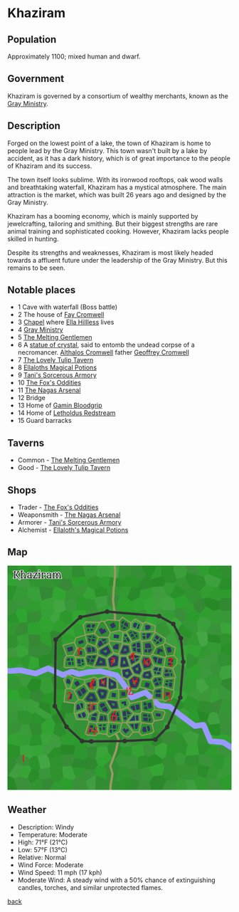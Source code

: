 # Khaziram

## Population

Approximately 1100; mixed human and dwarf.

## Government

Khaziram is governed by a consortium of wealthy merchants, known as the [Gray Ministry](./Gray_Ministry.md).

## Description

Forged on the lowest point of a lake, the town of Khaziram is home to people lead by the Gray Ministry.
This town wasn't built by a lake by accident, as it has a dark history, which is of great importance to the people of Khaziram and its success.

The town itself looks sublime. With its ironwood rooftops, oak wood walls and breathtaking waterfall, Khaziram has a mystical atmosphere.
The main attraction is the market, which was built 26 years ago and designed by the Gray Ministry.

Khaziram has a booming economy, which is mainly supported by jewelcrafting, tailoring and smithing. But their biggest strengths are rare animal training and sophisticated cooking.
However, Khaziram lacks people skilled in hunting.

Despite its strengths and weaknesses, Khaziram is most likely headed towards a affluent future under the leadership of the Gray Ministry. But this remains to be seen.

## Notable places

- 1 Cave with waterfall (Boss battle)
- 2 The house of [Fay Cromwell](./npc/main/Fay_Cromwell.md)
- 3 [Chapel](./images/chapel.png) where [Ella Hillless](./npc/main/Ella_Hillless.md) lives
- 4 [Gray Ministry](./Gray_Ministry.md)
- 5 [The Melting Gentlemen](./taverns/The_Melting_Gentlemen.md)
- 6 A [statue of crystal](Crystal_statue.md), said to entomb the undead corpse of a necromancer. [Althalos Cromwell](./npc/main/Althalos_Cromwell.md) father [Geoffrey Cromwell](./npc/main/Geoffrey_Cromwell.md)
- 7 [The Lovely Tulip Tavern](./taverns/The_Lovely_Tulip_Tavern.md)
- 8 [Ellaloths Magical Potions](./shops/Ellaloths_Magical_Potions.md)
- 9 [Tani's Sorcerous Armory](./shops/Tanis_Sorcerous_Armory.md)
- 10 [The Fox's Oddities](./shops/The_Foxs_Oddities.md)
- 11 [The Nagas Arsenal](./shops/The_Nagas_Arsenal.md)
- 12 Bridge
- 13 Home of [Gamin Bloodgrip](npc/Gamin_Bloodgrip.md)
- 14 Home of [Letholdus Redstream](npc/Letholdus_Redstream.md)
- 15 Guard barracks

## Taverns

- Common - [The Melting Gentlemen](./taverns/The_Melting_Gentlemen.md)
- Good - [The Lovely Tulip Tavern](./taverns/The_Lovely_Tulip_Tavern.md)

## Shops

- Trader - [The Fox's Oddities](./shops/The_Foxs_Oddities.md)
- Weaponsmith - [The Nagas Arsenal](./shops/The_Nagas_Arsenal.md)
- Armorer - [Tani's Sorcerous Armory](./shops/Tanis_Sorcerous_Armory.md)
- Alchemist - [Ellaloth's Magical Potions](./shops/Ellaloths_Magical_Potions.md)

## Map

![map](./images/Khaziram.png)

## Weather

- Description: Windy
- Temperature: Moderate
- High: 71°F (21°C)
- Low: 57°F (13°C)
- Relative: Normal
- Wind Force: Moderate
- Wind Speed: 11 mph (17 kph)
- Moderate Wind: A steady wind with a 50% chance of extinguishing candles, torches, and similar unprotected flames.

[back](../../story.md)
